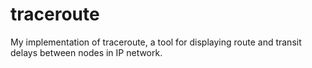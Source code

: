 # traceroute
My implementation of traceroute, a tool for displaying route and transit delays between nodes in IP network.
